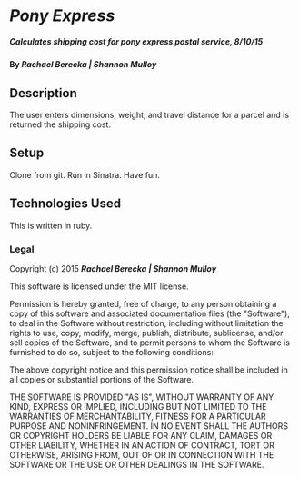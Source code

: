 # _Pony Express_

##### _Calculates shipping cost for pony express postal service, 8/10/15_

#### By _**Rachael Berecka | Shannon Mulloy**_

## Description

The user enters dimensions, weight, and travel distance for a parcel and is returned the shipping cost.

## Setup

Clone from git.
Run in Sinatra.
Have fun.

## Technologies Used

This is written in ruby.

### Legal

Copyright (c) 2015 **_Rachael Berecka | Shannon Mulloy_**

This software is licensed under the MIT license.

Permission is hereby granted, free of charge, to any person obtaining a copy
of this software and associated documentation files (the "Software"), to deal
in the Software without restriction, including without limitation the rights
to use, copy, modify, merge, publish, distribute, sublicense, and/or sell
copies of the Software, and to permit persons to whom the Software is
furnished to do so, subject to the following conditions:

The above copyright notice and this permission notice shall be included in
all copies or substantial portions of the Software.

THE SOFTWARE IS PROVIDED "AS IS", WITHOUT WARRANTY OF ANY KIND, EXPRESS OR
IMPLIED, INCLUDING BUT NOT LIMITED TO THE WARRANTIES OF MERCHANTABILITY,
FITNESS FOR A PARTICULAR PURPOSE AND NONINFRINGEMENT. IN NO EVENT SHALL THE
AUTHORS OR COPYRIGHT HOLDERS BE LIABLE FOR ANY CLAIM, DAMAGES OR OTHER
LIABILITY, WHETHER IN AN ACTION OF CONTRACT, TORT OR OTHERWISE, ARISING FROM,
OUT OF OR IN CONNECTION WITH THE SOFTWARE OR THE USE OR OTHER DEALINGS IN
THE SOFTWARE.